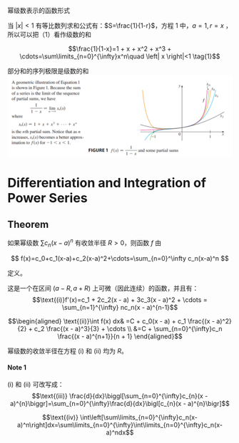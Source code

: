 幂级数表示的函数形式

当 $\left| x \right|<1$ 有等比数列求和公式有：$S=\frac{1}{1-r}$，方程 1 中，$a=1,r=x$ ，所以可以把（1）看作级数的和

$$\frac{1}{1-x}=1 + x + x^2 + x^3 + \cdots=\sum\limits_{n=0}^{\infty}x^n\quad \left| x \right|<1 \tag{1}$$


部分和的序列极限是级数的和
![](images/Pasted%20image%2020240924083341.png)

# Differentiation and Integration of Power Series

## Theorem
如果幂级数 $\sum c_{n}(x-a)^{n}$ 有收敛半径 $R>0$，则函数 $f$ 由

$$
f(x)=c_0+c_1(x-a)+c_2(x-a)^2+\cdots=\sum_{n=0}^\infty c_n(x-a)^n
$$

定义。

这是一个在区间 $(a-R, a+R)$ 上可微（因此连续）的函数，并且有：
$$\text{(i)}f'(x)=c_1 + 2c_2(x - a) + 3c_3(x - a)^2 + \cdots = \sum_{n=1}^{\infty} nc_n(x - a)^{n-1}$$

$$\begin{aligned}
\text{(ii)}\int f(x) dx& =C + c_0(x - a) + c_1 \frac{(x - a)^2}{2} + c_2 \frac{(x - a)^3}{3} + \cdots  \\
&=C + \sum_{n=0}^{\infty}c_n \frac{(x - a)^{n+1}}{n + 1}
\end{aligned}$$

幂级数的收敛半径在方程 $\text{(i)}$ 和 $\text{(ii)}$ 均为 $R$。

#### Note 1
$\text{(i)}$ 和 $\text{(ii)}$ 可改写成：
$$\text{(iii)} \frac{d}{dx}\biggl[\sum_{n=0}^{\infty}c_{n}(x - a)^{n}\biggr]=\sum_{n=0}^{\infty}\frac{d}{dx}\bigl[c_{n}(x - a)^{n}\bigr]$$

$$\text{(iv)} \int\left[\sum\limits_{n=0}^{\infty}c_n(x-a)^n\right]dx=\sum\limits_{n=0}^{\infty}\int\limits_{n=0}^{\infty}c_n(x-a)^ndx$$
